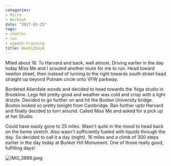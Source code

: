 ```yaml
---
categories:
- Micro
- Workout
date: "2017-03-25"
tags:
- chatter
- run
- wapack-training
title: Week12Day6
---
```


Miled about 16. To Harvard and back, well almost. Driving earlier in the day today Miss Me and I scouted another route for me to run. Head toward newton street, then instead of turning to the right towards south street head straight up beyond Putnam circle onto VFW parkway.

Bordered Allandale woods and decided to head towards the Yoga studio in Brookline. Legs felt pretty good and weather was cold and crisp with a light drizzle. Decided to go further on and hit the Boston University bridge. Boston looked so pretty tonight from Cambridge. Ran further upto Harvard and finally decided to turn around. Called Miss Me and asked for a pick up at her Studio.

Could have easily gone to 25 miles. Wasn't quite in the mood to head back on the home stretch. Also wasn't sufficiently fueled with liquids through the day. So decided to call it a day (night). 16 miles and a climb of 300 steps earlier in the day today at Bunker Hill Monument. One of those really good, fulfilling days!

![IMG_3889.jpeg](images/IMG_3889.jpeg)
